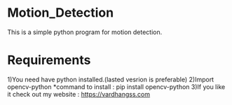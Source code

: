 # Motion_Detection
This is a simple python program for motion detection.
# Requirements
1)You need have python installed.(lasted vesrion is preferable)
2)Import opencv-python
  *command to install : pip install opencv-python
3)If you like it check out my website : https://vardhangss.com
